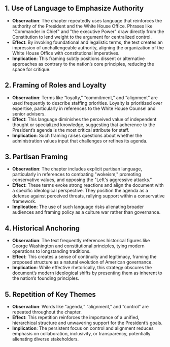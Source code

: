 ## **1. Use of Language to Emphasize Authority**
- **Observation**: The chapter repeatedly uses language that reinforces the authority of the President and the White House Office. Phrases like "Commander in Chief" and "the executive Power" draw directly from the Constitution to lend weight to the argument for centralized control.
- **Effect**: By invoking foundational and legalistic terms, the text creates an impression of unchallengeable authority, aligning the organization of the White House Office with constitutional imperatives.
- **Implication**: This framing subtly positions dissent or alternative approaches as contrary to the nation’s core principles, reducing the space for critique.


## **2. Framing of Roles and Loyalty**
- **Observation**: Terms like “loyalty,” “commitment,” and “alignment” are used frequently to describe staffing priorities. Loyalty is prioritized over expertise, particularly in references to the White House Counsel and senior advisers.
- **Effect**: This language diminishes the perceived value of independent thought or specialized knowledge, suggesting that adherence to the President’s agenda is the most critical attribute for staff.
- **Implication**: Such framing raises questions about whether the administration values input that challenges or refines its agenda.


## **3. Partisan Framing**
- **Observation**: The chapter includes explicit partisan language, particularly in references to combating "wokeism," promoting conservative values, and opposing the "Left's aggressive attacks."
- **Effect**: These terms evoke strong reactions and align the document with a specific ideological perspective. They position the agenda as a defense against perceived threats, rallying support within a conservative framework.
- **Implication**: The use of such language risks alienating broader audiences and framing policy as a culture war rather than governance.


## **4. Historical Anchoring**
- **Observation**: The text frequently references historical figures like George Washington and constitutional principles, tying modern operations to longstanding traditions.
- **Effect**: This creates a sense of continuity and legitimacy, framing the proposed structure as a natural evolution of American governance.
- **Implication**: While effective rhetorically, this strategy obscures the document’s modern ideological shifts by presenting them as inherent to the nation’s founding principles.


## **5. Repetition of Key Themes**
- **Observation**: Words like “agenda,” “alignment,” and “control” are repeated throughout the chapter.
- **Effect**: This repetition reinforces the importance of a unified, hierarchical structure and unwavering support for the President’s goals.
- **Implication**: The persistent focus on control and alignment reduces emphasis on collaboration, inclusivity, or transparency, potentially alienating diverse stakeholders.
